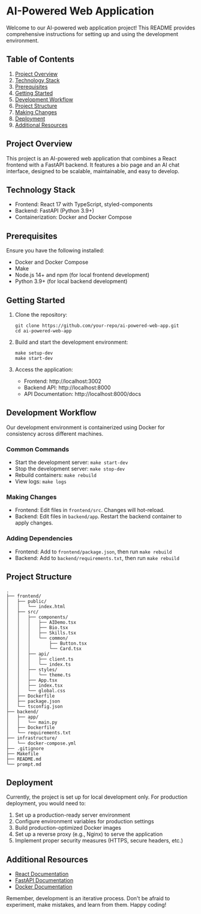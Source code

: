 # AI-Powered Web Application

Welcome to our AI-powered web application project! This README provides comprehensive instructions for setting up and using the development environment.

## Table of Contents

1. [Project Overview](#project-overview)
2. [Technology Stack](#technology-stack)
3. [Prerequisites](#prerequisites)
4. [Getting Started](#getting-started)
5. [Development Workflow](#development-workflow)
6. [Project Structure](#project-structure)
7. [Making Changes](#making-changes)
8. [Deployment](#deployment)
9. [Additional Resources](#additional-resources)

## Project Overview

This project is an AI-powered web application that combines a React frontend with a FastAPI backend. It features a bio page and an AI chat interface, designed to be scalable, maintainable, and easy to develop.

## Technology Stack

- Frontend: React 17 with TypeScript, styled-components
- Backend: FastAPI (Python 3.9+)
- Containerization: Docker and Docker Compose

## Prerequisites

Ensure you have the following installed:

- Docker and Docker Compose
- Make
- Node.js 14+ and npm (for local frontend development)
- Python 3.9+ (for local backend development)

## Getting Started

1. Clone the repository:
   ```
   git clone https://github.com/your-repo/ai-powered-web-app.git
   cd ai-powered-web-app
   ```

2. Build and start the development environment:
   ```
   make setup-dev
   make start-dev
   ```

3. Access the application:
   - Frontend: http://localhost:3002
   - Backend API: http://localhost:8000
   - API Documentation: http://localhost:8000/docs

## Development Workflow

Our development environment is containerized using Docker for consistency across different machines.

### Common Commands

- Start the development server: `make start-dev`
- Stop the development server: `make stop-dev`
- Rebuild containers: `make rebuild`
- View logs: `make logs`

### Making Changes

- Frontend: Edit files in `frontend/src`. Changes will hot-reload.
- Backend: Edit files in `backend/app`. Restart the backend container to apply changes.

### Adding Dependencies

- Frontend: Add to `frontend/package.json`, then run `make rebuild`
- Backend: Add to `backend/requirements.txt`, then run `make rebuild`

## Project Structure

```
.
├── frontend/
│   ├── public/
│   │   └── index.html
│   ├── src/
│   │   ├── components/
│   │   │   ├── AIDemo.tsx
│   │   │   ├── Bio.tsx
│   │   │   ├── Skills.tsx
│   │   │   └── common/
│   │   │       ├── Button.tsx
│   │   │       └── Card.tsx
│   │   ├── api/
│   │   │   ├── client.ts
│   │   │   └── index.ts
│   │   ├── styles/
│   │   │   └── theme.ts
│   │   ├── App.tsx
│   │   ├── index.tsx
│   │   └── global.css
│   ├── Dockerfile
│   ├── package.json
│   └── tsconfig.json
├── backend/
│   ├── app/
│   │   └── main.py
│   ├── Dockerfile
│   └── requirements.txt
├── infrastructure/
│   └── docker-compose.yml
├── .gitignore
├── Makefile
├── README.md
└── prompt.md
```

## Deployment

Currently, the project is set up for local development only. For production deployment, you would need to:

1. Set up a production-ready server environment
2. Configure environment variables for production settings
3. Build production-optimized Docker images
4. Set up a reverse proxy (e.g., Nginx) to serve the application
5. Implement proper security measures (HTTPS, secure headers, etc.)

## Additional Resources

- [React Documentation](https://reactjs.org/docs/getting-started.html)
- [FastAPI Documentation](https://fastapi.tiangolo.com/)
- [Docker Documentation](https://docs.docker.com/)

Remember, development is an iterative process. Don't be afraid to experiment, make mistakes, and learn from them. Happy coding!
